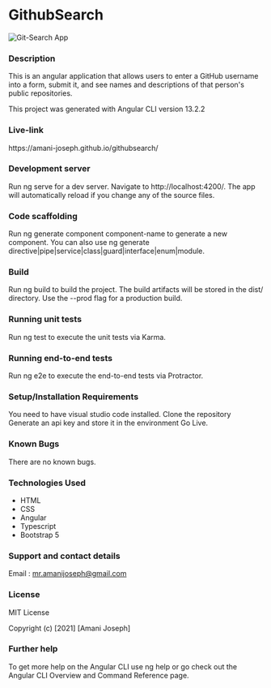 # GithubSearch

![Git-Search App]()

### Description

<p>
This is an angular application that allows users to enter a GitHub username into a form, submit it, and see names and descriptions of that person's public repositories.

This project was generated with Angular CLI version 13.2.2

</p>

### Live-link

<p> https://amani-joseph.github.io/githubsearch/</p>

### Development server

Run ng serve for a dev server. Navigate to http://localhost:4200/. The app will automatically reload if you change any of the source files.

### Code scaffolding

Run ng generate component component-name to generate a new component. You can also use ng generate directive|pipe|service|class|guard|interface|enum|module.

### Build

Run ng build to build the project. The build artifacts will be stored in the dist/ directory. Use the --prod flag for a production build.

### Running unit tests

Run ng test to execute the unit tests via Karma.

### Running end-to-end tests

Run ng e2e to execute the end-to-end tests via Protractor.

### Setup/Installation Requirements

You need to have visual studio code installed.
Clone the repository
Generate an api key and store it in the environment
Go Live.

### Known Bugs

There are no known bugs.

### Technologies Used

- HTML
- CSS
- Angular
- Typescript
- Bootstrap 5

### Support and contact details

Email : mr.amanijoseph@gmail.com

### License

MIT License

Copyright (c) [2021] [Amani Joseph]

### Further help

To get more help on the Angular CLI use ng help or go check out the Angular CLI Overview and Command Reference page.
